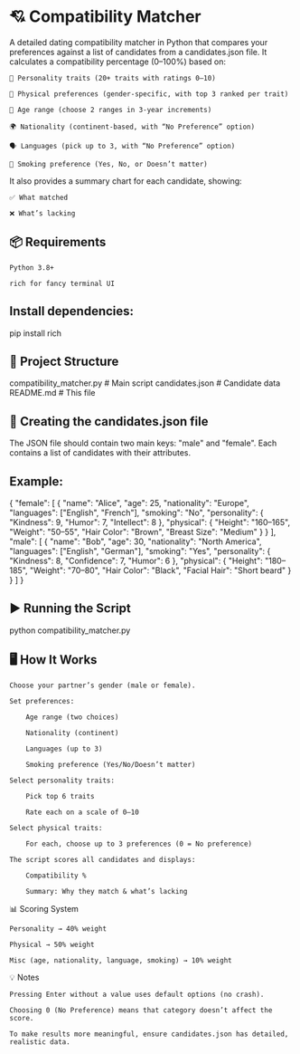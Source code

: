 # 💘 Compatibility Matcher

A detailed dating compatibility matcher in Python that compares your preferences against a list of candidates from a candidates.json file.
It calculates a compatibility percentage (0–100%) based on:

    🧠 Personality traits (20+ traits with ratings 0–10)

    💪 Physical preferences (gender-specific, with top 3 ranked per trait)

    📅 Age range (choose 2 ranges in 3-year increments)

    🌍 Nationality (continent-based, with “No Preference” option)

    🗣️ Languages (pick up to 3, with “No Preference” option)

    🚬 Smoking preference (Yes, No, or Doesn’t matter)

It also provides a summary chart for each candidate, showing:

    ✅ What matched

    ❌ What’s lacking

## 📦 Requirements

    Python 3.8+

    rich for fancy terminal UI

## Install dependencies:

pip install rich

## 📂 Project Structure

compatibility_matcher.py   # Main script
candidates.json            # Candidate data
README.md                  # This file

## 📝 Creating the candidates.json file

The JSON file should contain two main keys: "male" and "female".
Each contains a list of candidates with their attributes.

## Example:

{
  "female": [
    {
      "name": "Alice",
      "age": 25,
      "nationality": "Europe",
      "languages": ["English", "French"],
      "smoking": "No",
      "personality": {
        "Kindness": 9,
        "Humor": 7,
        "Intellect": 8
      },
      "physical": {
        "Height": "160–165",
        "Weight": "50–55",
        "Hair Color": "Brown",
        "Breast Size": "Medium"
      }
    }
  ],
  "male": [
    {
      "name": "Bob",
      "age": 30,
      "nationality": "North America",
      "languages": ["English", "German"],
      "smoking": "Yes",
      "personality": {
        "Kindness": 8,
        "Confidence": 7,
        "Humor": 6
      },
      "physical": {
        "Height": "180–185",
        "Weight": "70–80",
        "Hair Color": "Black",
        "Facial Hair": "Short beard"
      }
    }
  ]
}

## ▶️ Running the Script

python compatibility_matcher.py

## 🖥️ How It Works

    Choose your partner’s gender (male or female).

    Set preferences:

        Age range (two choices)

        Nationality (continent)

        Languages (up to 3)

        Smoking preference (Yes/No/Doesn’t matter)

    Select personality traits:

        Pick top 6 traits

        Rate each on a scale of 0–10

    Select physical traits:

        For each, choose up to 3 preferences (0 = No preference)

    The script scores all candidates and displays:

        Compatibility %

        Summary: Why they match & what’s lacking

📊 Scoring System

    Personality → 40% weight

    Physical → 50% weight

    Misc (age, nationality, language, smoking) → 10% weight

💡 Notes

    Pressing Enter without a value uses default options (no crash).

    Choosing 0 (No Preference) means that category doesn’t affect the score.

    To make results more meaningful, ensure candidates.json has detailed, realistic data.
